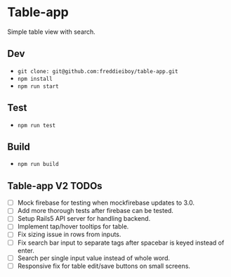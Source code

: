 # Table-app
Simple table view with search.

## Dev
- `git clone: git@github.com:freddieiboy/table-app.git`
- `npm install`
- `npm run start`

## Test
- `npm run test`

## Build
- `npm run build`

## Table-app V2 TODOs
- [ ] Mock firebase for testing when mockfirebase updates to 3.0.
- [ ] Add more thorough tests after firebase can be tested.
- [ ] Setup Rails5 API server for handling backend.
- [ ] Implement tap/hover tooltips for table.
- [ ] Fix sizing issue in rows from inputs.
- [ ] Fix search bar input to separate tags after spacebar is keyed instead of enter.
- [ ] Search per single input value instead of whole word.
- [ ] Responsive fix for table edit/save buttons on small screens.
